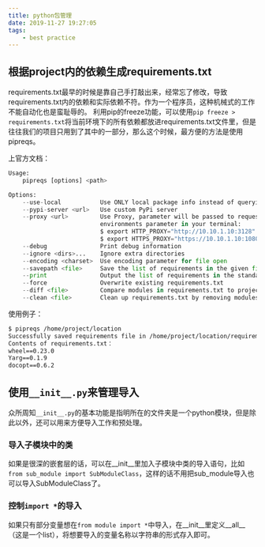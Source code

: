 ```yaml
---
title: python包管理
date: 2019-11-27 19:27:05
tags:
    - best practice
---
```


## 根据project内的依赖生成requirements.txt

requirements.txt最早的时候是靠自己手打敲出来，经常忘了修改，导致requirements.txt内的依赖和实际依赖不符。作为一个程序员，这种机械式的工作不能自动化也是蛮耻辱的。
利用pip的freeze功能，可以使用`pip freeze > requirements.txt`将当前环境下的所有依赖都放进requirements.txt文件里，但是往往我们的项目只用到了其中的一部分，那么这个时候，最方便的方法是使用pipreqs。
<!-- more -->
上官方文档：

```python
Usage:
    pipreqs [options] <path>

Options:
    --use-local           Use ONLY local package info instead of querying PyPI
    --pypi-server <url>   Use custom PyPi server
    --proxy <url>         Use Proxy, parameter will be passed to requests library. You can also just set the
                          environments parameter in your terminal:
                          $ export HTTP_PROXY="http://10.10.1.10:3128"
                          $ export HTTPS_PROXY="https://10.10.1.10:1080"
    --debug               Print debug information
    --ignore <dirs>...    Ignore extra directories
    --encoding <charset>  Use encoding parameter for file open
    --savepath <file>     Save the list of requirements in the given file
    --print               Output the list of requirements in the standard output
    --force               Overwrite existing requirements.txt
    --diff <file>         Compare modules in requirements.txt to project imports.
    --clean <file>        Clean up requirements.txt by removing modules that are not imported in project.
```

使用例子：

```txt
$ pipreqs /home/project/location
Successfully saved requirements file in /home/project/location/requirements.txt
Contents of requirements.txt：
wheel==0.23.0
Yarg==0.1.9
docopt==0.6.2
```

## 使用`__init__.py`来管理导入

众所周知`__init__.py`的基本功能是指明所在的文件夹是一个python模块，但是除此以外，还可以用来方便导入工作和预处理。

### 导入子模块中的类

如果是很深的嵌套层的话，可以在__init__里加入子模块中类的导入语句，比如`from sub_module import SubModuleClass`，这样的话不用把sub_module导入也可以导入SubModuleClass了。

### 控制`import *`的导入

如果只有部分变量想在`from module import *`中导入，在__init__里定义__all__（这是一个list），将想要导入的变量名称以字符串的形式存入即可。
